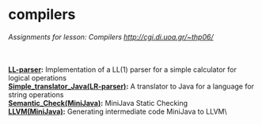 # compilers

###### Assignments for lesson: Compilers http://cgi.di.uoa.gr/~thp06/ 
\
 **[LL-parser](./LL-parser):** Implementation of a LL(1) parser for a simple calculator for logical operations\
 **[Simple_translator_Java(LR-parser)](./Simple_translator_Java(LR-parser)):** A translator to Java for a language for string operations\
 **[Semantic_Check(MiniJava)](./Semantic_Check(MiniJava)):** MiniJava Static Checking\
 **[LLVM(MiniJava)](./LLVM(MiniJava)):** Generating intermediate code MiniJava to LLVM\

